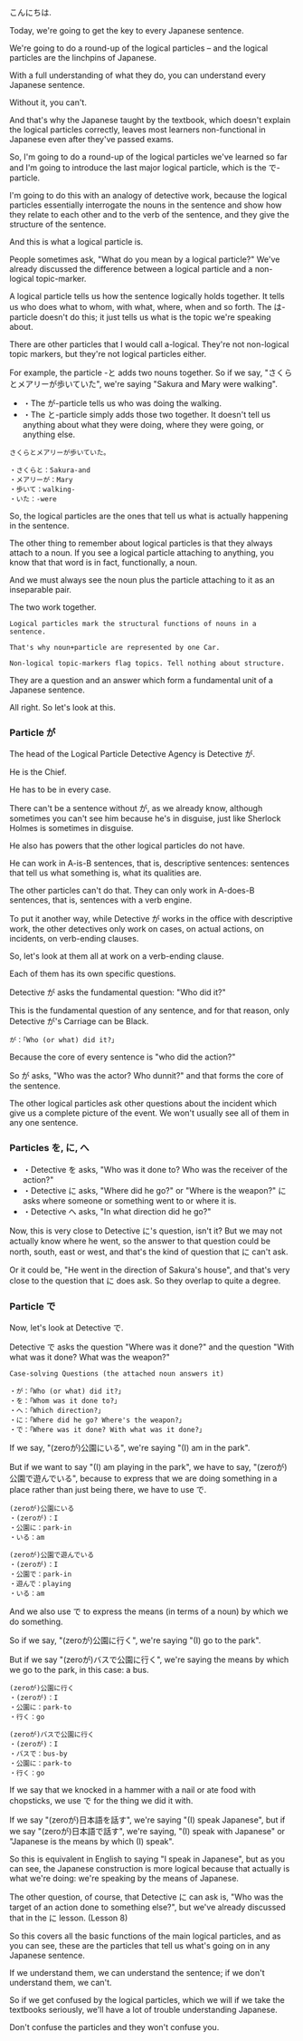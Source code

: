こんにちは.

Today, we're going to get the key to every Japanese sentence.

We're going to do a round-up of the logical particles – and the logical particles are the linchpins of Japanese.

With a full understanding of what they do, you can understand every Japanese sentence.

Without it, you can't.

And that's why the Japanese taught by the textbook, which doesn't explain the logical particles correctly, leaves most learners non-functional in Japanese even after they've passed exams.

So, I'm going to do a round-up of the logical particles we've learned so far and I'm going to introduce the last major logical particle, which is the で-particle.

I'm going to do this with an analogy of detective work, because the logical particles essentially interrogate the nouns in the sentence and show how they relate to each other and to the verb of the sentence, and they give the structure of the sentence.

And this is what a logical particle is.

People sometimes ask, "What do you mean by a logical particle?" We've already discussed the difference between a logical particle and a non-logical topic-marker.

A logical particle tells us how the sentence logically holds together. It tells us who does what to whom, with what, where, when and so forth. The は-particle doesn't do this; it just tells us what is the topic we're speaking about.

There are other particles that I would call a-logical. They're not non-logical topic markers, but they're not logical particles either.

For example, the particle -と adds two nouns together. So if we say, "さくらとメアリーが歩いていた", we're saying "Sakura and Mary were walking".

+ ・The が-particle tells us who was doing the walking.
+ ・The と-particle simply adds those two together. It doesn't tell us anything about what they were doing, where they were going, or anything else.

```
さくらとメアリーが歩いていた。

・さくらと：Sakura-and
・メアリーが：Mary
・歩いて：walking-
・いた：-were
```

So, the logical particles are the ones that tell us what is actually happening in the sentence.

The other thing to remember about logical particles is that they always attach to a noun. If you see a logical particle attaching to anything, you know that that word is in fact, functionally, a noun.

And we must always see the noun plus the particle attaching to it as an inseparable pair.

The two work together.

```
Logical particles mark the structural functions of nouns in a sentence.

That's why noun+particle are represented by one Car.

Non-logical topic-markers flag topics. Tell nothing about structure.
```

They are a question and an answer which form a fundamental unit of a Japanese sentence.

All right. So let's look at this.

### Particle が

The head of the Logical Particle Detective Agency is Detective が.

He is the Chief.

He has to be in every case.

There can't be a sentence without が, as we already know, although sometimes you can't see him because he's in disguise, just like Sherlock Holmes is sometimes in disguise.

He also has powers that the other logical particles do not have.

He can work in A-is-B sentences, that is, descriptive sentences: sentences that tell us what something is, what its qualities are.

The other particles can't do that. They can only work in A-does-B sentences, that is, sentences with a verb engine.

To put it another way, while Detective が works in the office with descriptive work, the other detectives only work on cases, on actual actions, on incidents, on verb-ending clauses.

So, let's look at them all at work on a verb-ending clause.

Each of them has its own specific questions.

Detective が asks the fundamental question: "Who did it?"

This is the fundamental question of any sentence, and for that reason, only Detective が's Carriage can be Black.

```
が：「Who (or what) did it?」
```

Because the core of every sentence is "who did the action?"

So が asks, "Who was the actor? Who dunnit?" and that forms the core of the sentence.

The other logical particles ask other questions about the incident which give us a complete picture of the event. We won't usually see all of them in any one sentence.

### Particles を, に, へ

+ ・Detective を asks, "Who was it done to? Who was the receiver of the action?"
+ ・Detective に asks, "Where did he go?" or "Where is the weapon?" に asks where someone or something went to or where it is.
+ ・Detective へ asks, "In what direction did he go?"

Now, this is very close to Detective に's question, isn't it? But we may not actually know where he went, so the answer to that question could be north, south, east or west, and that's the kind of question that に can't ask.

Or it could be, "He went in the direction of Sakura's house", and that's very close to the question that に does ask. So they overlap to quite a degree.

### Particle で

Now, let's look at Detective で.

Detective で asks the question "Where was it done?" and the question "With what was it done? What was the weapon?"

```
Case-solving Questions (the attached noun answers it)

・が：「Who (or what) did it?」
・を：「Whom was it done to?」
・へ：「Which direction?」
・に：「Where did he go? Where's the weapon?」
・で：「Where was it done? With what was it done?」
```

If we say, "(zeroが)公園にいる", we're saying "(I) am in the park".

But if we want to say "(I) am playing in the park", we have to say, "(zeroが)公園で遊んでいる", because to express that we are doing something in a place rather than just being there, we have to use で.

```
(zeroが)公園にいる
・(zeroが)：I
・公園に：park-in
・いる：am

(zeroが)公園で遊んでいる
・(zeroが)：I
・公園で：park-in
・遊んで：playing
・いる：am
```

And we also use で to express the means (in terms of a noun) by which we do something.

So if we say, "(zeroが)公園に行く", we're saying "(I) go to the park".

But if we say "(zeroが)バスで公園に行く", we're saying the means by which we go to the park, in this case: a bus.

```
(zeroが)公園に行く
・(zeroが)：I
・公園に：park-to
・行く：go

(zeroが)バスで公園に行く
・(zeroが)：I
・バスで：bus-by
・公園に：park-to
・行く：go
```

If we say that we knocked in a hammer with a nail or ate food with chopsticks, we use で for the thing we did it with.

If we say "(zeroが)日本語を話す", we're saying "(I) speak Japanese", but if we say "(zeroが)日本語で話す", we're saying, "(I) speak with Japanese" or "Japanese is the means by which (I) speak".

So this is equivalent in English to saying "I speak in Japanese", but as you can see, the Japanese construction is more logical because that actually is what we're doing: we're speaking by the means of Japanese.

The other question, of course, that Detective に can ask is, "Who was the target of an action done to something else?", but we've already discussed that in the に lesson. (Lesson 8)

So this covers all the basic functions of the main logical particles, and as you can see, these are the particles that tell us what's going on in any Japanese sentence.

If we understand them, we can understand the sentence; if we don't understand them, we can't.

So if we get confused by the logical particles, which we will if we take the textbooks seriously, we'll have a lot of trouble understanding Japanese.

Don't confuse the particles and they won't confuse you.